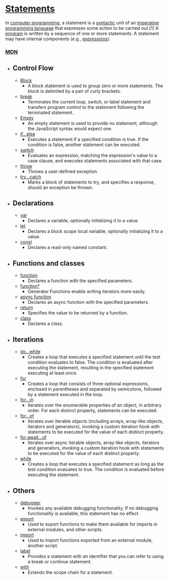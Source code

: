 # <a href="https://en.wikipedia.org/wiki/Statement_(computer_science)">Statements</a>

In [computer programming](https://en.wikipedia.org/wiki/Computer_programming),
a statement is a <a href="https://en.wikipedia.org/wiki/Syntax_(programming_languages)">syntactic</a>
unit of an [imperative programming language](https://en.wikipedia.org/wiki/Imperative_programming) that expresses some action to be carried out.[1] A
[program](https://en.wikipedia.org/wiki/Computer_program) is written by a sequence of one or more statements.
A statement may have internal components (e.g., <a href="https://en.wikipedia.org/wiki/Expression_(computer_science)">expressions</a>).

### [MDN](https://developer.mozilla.org/en-US/docs/Web/JavaScript/Reference/Statements)

- ## Control Flow

  - [Block](https://developer.mozilla.org/en-US/docs/Web/JavaScript/Reference/Statements/block)
    - A block statement is used to group zero or more statements. The block is delimited by a pair of curly brackets.
  - [break](https://developer.mozilla.org/en-US/docs/Web/JavaScript/Reference/Statements/break)
    - Terminates the current loop, switch, or label statement and transfers program control to the statement following the terminated statement.
  - [Empty](https://developer.mozilla.org/en-US/docs/Web/JavaScript/Reference/Statements/Empty)
    - An empty statement is used to provide no statement, although the JavaScript syntax would expect one.
  - [if...else](https://developer.mozilla.org/en-US/docs/Web/JavaScript/Reference/Statements/if...else)
    - Executes a statement if a specified condition is true. If the condition is false, another statement can be executed.
  - [switch](https://developer.mozilla.org/en-US/docs/Web/JavaScript/Reference/Statements/switch)
    - Evaluates an expression, matching the expression's value to a case clause, and executes statements associated with that case.
  - [throw](https://developer.mozilla.org/en-US/docs/Web/JavaScript/Reference/Statements/throw)
    - Throws a user-defined exception.
  - [try...catch](https://developer.mozilla.org/en-US/docs/Web/JavaScript/Reference/Statements/try...catch)
    - Marks a block of statements to try, and specifies a response, should an exception be thrown.

- ## Declarations

  - [var](https://developer.mozilla.org/en-US/docs/Web/JavaScript/Reference/Statements/var)
    - Declares a variable, optionally initializing it to a value.
  - [let](https://developer.mozilla.org/en-US/docs/Web/JavaScript/Reference/Statements/let)
    - Declares a block scope local variable, optionally initializing it to a value.
  - [const](https://developer.mozilla.org/en-US/docs/Web/JavaScript/Reference/Statements/const)
    - Declares a read-only named constant.

- ## Functions and classes

  - [function](https://developer.mozilla.org/en-US/docs/Web/JavaScript/Reference/Statements/function)
    - Declares a function with the specified parameters.
  - [function\*](https://developer.mozilla.org/en-US/docs/Web/JavaScript/Reference/Statements/function*)
    - Generator Functions enable writing iterators more easily.
  - [async function](https://developer.mozilla.org/en-US/docs/Web/JavaScript/Reference/Statements/async_function)
    - Declares an async function with the specified parameters.
  - [return](https://developer.mozilla.org/en-US/docs/Web/JavaScript/Reference/Statements/return)
    - Specifies the value to be returned by a function.
  - [class](https://developer.mozilla.org/en-US/docs/Web/JavaScript/Reference/Statements/class)
    - Declares a class.

- ## Iterations

  - [do...while](https://developer.mozilla.org/en-US/docs/Web/JavaScript/Reference/Statements/do...while)
    - Creates a loop that executes a specified statement until the test condition evaluates to false. The condition is evaluated after executing the statement, resulting in the specified statement executing at least once.
  - [for](https://developer.mozilla.org/en-US/docs/Web/JavaScript/Reference/Statements/for)
    - Creates a loop that consists of three optional expressions, enclosed in parentheses and separated by semicolons, followed by a statement executed in the loop.
  - <a href="https://developer.mozilla.org/en-US/docs/Web/JavaScript/Reference/Statements/for...in">for...in</a>
    - Iterates over the enumerable properties of an object, in arbitrary order. For each distinct property, statements can be executed.
  - <a href="https://developer.mozilla.org/en-US/docs/Web/JavaScript/Reference/Statements/for...of">for...of</a>
    - Iterates over iterable objects (including arrays, array-like objects, iterators and generators), invoking a custom iteration hook with statements to be executed for the value of each distinct property.
  - <a href="https://developer.mozilla.org/en-US/docs/Web/JavaScript/Reference/Statements/for-await...of">for await...of</a>
    - Iterates over async iterable objects, array-like objects, iterators and generators, invoking a custom iteration hook with statements to be executed for the value of each distinct property.
  - [while]()
    - Creates a loop that executes a specified statement as long as the test condition evaluates to true. The condition is evaluated before executing the statement.

- ## Others
  - [debugger]()
    - Invokes any available debugging functionality. If no debugging functionality is available, this statement has no effect.
  - [export]()
    - Used to export functions to make them available for imports in external modules, and other scripts.
  - [import]()
    - Used to import functions exported from an external module, another script.
  - [label]()
    - Provides a statement with an identifier that you can refer to using a break or continue statement.
  - [with]()
    - Extends the scope chain for a statement.
